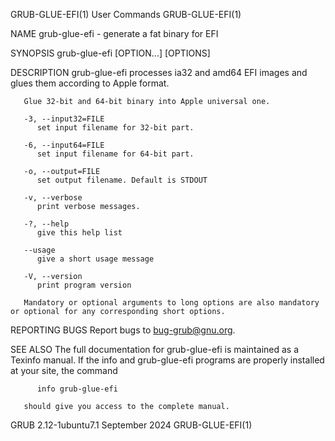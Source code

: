GRUB-GLUE-EFI(1)							 User Commands							      GRUB-GLUE-EFI(1)

NAME
       grub-glue-efi - generate a fat binary for EFI

SYNOPSIS
       grub-glue-efi [OPTION...] [OPTIONS]

DESCRIPTION
       grub-glue-efi processes ia32 and amd64 EFI images and glues them according to Apple format.

       Glue 32-bit and 64-bit binary into Apple universal one.

       -3, --input32=FILE
	      set input filename for 32-bit part.

       -6, --input64=FILE
	      set input filename for 64-bit part.

       -o, --output=FILE
	      set output filename. Default is STDOUT

       -v, --verbose
	      print verbose messages.

       -?, --help
	      give this help list

       --usage
	      give a short usage message

       -V, --version
	      print program version

       Mandatory or optional arguments to long options are also mandatory or optional for any corresponding short options.

REPORTING BUGS
       Report bugs to <bug-grub@gnu.org>.

SEE ALSO
       The  full  documentation	 for  grub-glue-efi  is maintained as a Texinfo manual.	 If the info and grub-glue-efi programs are properly installed at your
       site, the command

	      info grub-glue-efi

       should give you access to the complete manual.

GRUB 2.12-1ubuntu7.1							September 2024							      GRUB-GLUE-EFI(1)

